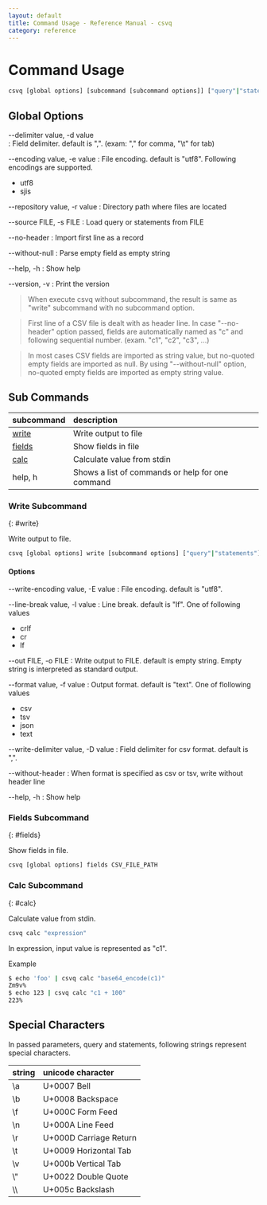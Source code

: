 ```yaml
---
layout: default
title: Command Usage - Reference Manual - csvq
category: reference
---
```


# Command Usage

```bash
csvq [global options] [subcommand [subcommand options]] ["query"|"statements"]
```

## Global Options

--delimiter value, -d value    
: Field delimiter. default is ",". (exam: "," for comma, "\t" for tab)

--encoding value, -e value
: File encoding. default is "utf8". Following encodings are supported.
* utf8
* sjis

--repository value, -r value
: Directory path where files are located

--source FILE, -s FILE
: Load query or statements from FILE

--no-header
: Import first line as a record

--without-null
: Parse empty field as empty string

--help, -h
: Show help

--version, -v
: Print the version

> When execute csvq without subcommand, the result is same as "write" subcommand with no subcommand option.

> First line of a CSV file is dealt with as header line. In case "--no-header" option passed, 
> fields are automatically named as "c" and following sequential number. (exam. "c1", "c2", "c3", ...)

> In most cases CSV fields are imported as string value, but no-quoted empty fields are imported as null.
> By using "--without-null" option, no-quoted empty fields are imported as empty string value.

## Sub Commands

| subcommand | description |
|:-|:-|
| [write](#write)   | Write output to file |
| [fields](#fields) | Show fields in file |
| [calc](#calc)     | Calculate value from stdin |
| help, h           | Shows a list of commands or help for one command |

### Write Subcommand
{: #write}

Write output to file.
```bash
csvq [global options] write [subcommand options] ["query"|"statements"]
```

#### Options

--write-encoding value, -E value
: File encoding. default is "utf8".

--line-break value, -l value
: Line break. default is "lf". One of following values
* crlf
* cr
* lf

--out FILE, -o FILE
: Write output to FILE. default is empty string. Empty string is interpreted as standard output.

--format value, -f value
: Output format. default is "text". One of flollowing values
* csv
* tsv
* json
* text

--write-delimiter value, -D value
: Field delimiter for csv format. default is ",".

--without-header
: When format is specified as csv or tsv, write without header line

--help, -h
: Show help

### Fields Subcommand
{: #fields}

Show fields in file.
```bash
csvq [global options] fields CSV_FILE_PATH
```

### Calc Subcommand
{: #calc}

Calculate value from stdin.
```bash
csvq calc "expression"
```

In expression, input value is represented as "c1".

Example
```bash
$ echo 'foo' | csvq calc "base64_encode(c1)"
Zm9v%
$ echo 123 | csvq calc "c1 + 100"
223%
```

## Special Characters
In passed parameters, query and statements, following strings represent special characters.  

| string | unicode character |
| :- | :- |
| \a   | U+0007 Bell |
| \b   | U+0008 Backspace |
| \f   | U+000C Form Feed |
| \n   | U+000A Line Feed |
| \r   | U+000D Carriage Return |
| \t   | U+0009 Horizontal Tab |
| \v   | U+000b Vertical Tab |
| \\"  | U+0022 Double Quote |
| \\\\ | U+005c Backslash |

